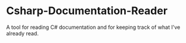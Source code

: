 # Csharp-Documentation-Reader
A tool for reading C# documentation and for keeping track of what I've already read.
